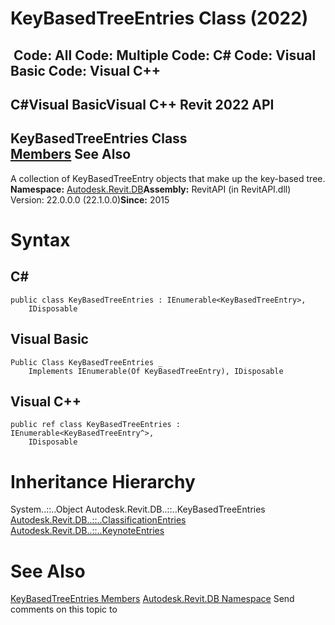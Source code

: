 # KeyBasedTreeEntries Class (2022)

﻿
 Code: All Code: Multiple Code: C# Code: Visual Basic Code: Visual C++   
---  
C#Visual BasicVisual C++
Revit 2022 API  
---  
KeyBasedTreeEntries Class  
[Members](8d4e9124-6a06-82c5-dcf8-8f17acbdad23.md "KeyBasedTreeEntries Members") See Also  
---  
A collection of KeyBasedTreeEntry objects that make up the key-based tree. 
**Namespace:** [Autodesk.Revit.DB](87546ba7-461b-c646-cbb1-2cb8f5bff8b2.md "Autodesk.Revit.DB Namespace")**Assembly:** RevitAPI (in RevitAPI.dll) Version: 22.0.0.0 (22.1.0.0)**Since:** 2015 
# Syntax
C#  
---  
```text
public class KeyBasedTreeEntries : IEnumerable<KeyBasedTreeEntry>, 
	IDisposable
```
  
Visual Basic  
---  
```text
Public Class KeyBasedTreeEntries _
	Implements IEnumerable(Of KeyBasedTreeEntry), IDisposable
```
  
Visual C++  
---  
```text
public ref class KeyBasedTreeEntries : IEnumerable<KeyBasedTreeEntry^>, 
	IDisposable
```
  
# Inheritance Hierarchy
System..::..Object Autodesk.Revit.DB..::..KeyBasedTreeEntries [Autodesk.Revit.DB..::..ClassificationEntries](8bfc4653-1957-0b05-c4da-c31268a22935.md "ClassificationEntries Class") [Autodesk.Revit.DB..::..KeynoteEntries](1463acbb-85c7-e0a8-81fd-c82360db72ef.md "KeynoteEntries Class")
# See Also
[KeyBasedTreeEntries Members](8d4e9124-6a06-82c5-dcf8-8f17acbdad23.md "KeyBasedTreeEntries Members")
[Autodesk.Revit.DB Namespace](87546ba7-461b-c646-cbb1-2cb8f5bff8b2.md "Autodesk.Revit.DB Namespace")
Send comments on this topic to 
